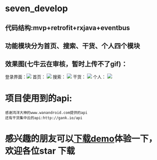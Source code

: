 # seven_develop
## 代码结构:mvp+retrofit+rxjava+eventbus
## 功能模块分为首页、搜索、干货、个人四个模块
## 效果图(七牛云在审核，暂时上传不了gif)：
 登录界面：![](http://p9zhrh213.bkt.clouddn.com/seven_login.jpg)
 首页： ![](http://p9zhrh213.bkt.clouddn.com/seven_home.jpg)
 搜索： ![](http://p9zhrh213.bkt.clouddn.com/seven_search.jpg)
 干货： ![](http://p9zhrh213.bkt.clouddn.com/seven_gankio.jpg)
 个人： ![](http://p9zhrh213.bkt.clouddn.com/seven_user.jpg)
# 项目使用到的api: #
	感谢鸿洋大神的www.wanandroid.com提供的api
	还有干货集中云的api:http://gank.io/api

# 感兴趣的朋友可以[下载demo](https://fir.im/mche1 "下载demo")体验一下，欢迎各位star 下载 #